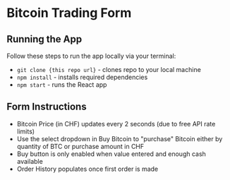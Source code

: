 # Bitcoin Trading Form

## Running the App

Follow these steps to run the app locally via your terminal:
- ```git clone {this repo url}``` - clones repo to your local machine
- ```npm install``` - installs required dependencies
- ```npm start``` - runs the React app

## Form Instructions

- Bitcoin Price (in CHF) updates every 2 seconds (due to free API rate limits)
- Use the select dropdown in Buy Bitcoin to "purchase" Bitcoin either by quantity of BTC or purchase amount in CHF
- Buy button is only enabled when value entered and enough cash available
- Order History populates once first order is made